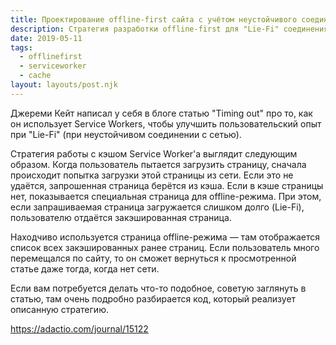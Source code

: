 ```yaml
---
title: Проектирование offline-first сайта с учётом неустойчивого соединения
description: Стратегия разработки offline-first для "Lie-Fi" соединения
date: 2019-05-11
tags:
  - offlinefirst
  - serviceworker
  - cache
layout: layouts/post.njk
---
```

Джереми Кейт написал у себя в блоге статью "Timing out" про то, как он использует Service Workers, чтобы улучшить пользовательский опыт при "Lie-Fi" (при неустойчивом соединении с сетью).

Стратегия работы с кэшом Service Worker'а выглядит следующим образом. Когда пользователь пытается загрузить страницу, сначала происходит попытка загрузки этой страницы из сети. Если это не удаётся, запрошенная страница берётся из кэша. Если в кэше страницы нет, показывается специальная страница для offline-режима. При этом, если запрашиваемая страница загружается слишком долго (Lie-Fi), пользователю отдаётся закэшированная страница.

Находчиво используется страница offline-режима — там отображается список всех закэшированных ранее страниц. Если пользователь много перемещался по сайту, то он сможет вернуться к просмотренной статье даже тогда, когда нет сети.

Если вам потребуется делать что-то подобное, советую заглянуть в статью, там очень подробно разбирается код, который реализует описанную стратегию.

https://adactio.com/journal/15122
